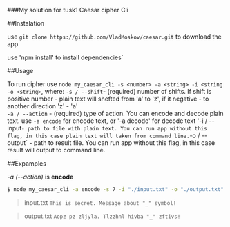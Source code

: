###My solution for tusk1 Caesar cipher Cli

##Instalation

use `git clone https://github.com/VladMoskov/caesar.git` to download the app

use 'npm install' to install dependencies` 



##Usage

To run cipher use `node my_caesar_cli -s <number> -a <string> -i <string -o <string>`, 
where: 
  `-s / --shift`- (required)  number of shifts. If shift is positive number - plain text will shefted from 'a' to 'z', if it negative - to another direction 'z' - 'a'  
  `-a / --action` - (required)  type of action. You can encode and decode plain text. use `-a encode` for encode text, or '-a decode' for decode text
  '-i / --input` - path to file with plain text. You can run app without this flag, in this case plain text will taken from command line.
  `-o / --output` - path to result file. You can run app without this flag, in this case result will output to command line.
  
  
  
##Expamples

_-a (--action)_ is **encode**

```bash
$ node my_caesar_cli -a encode -s 7 -i "./input.txt" -o "./output.txt"
```
> input.txt
> `This is secret. Message about "_" symbol!`

> output.txt
> `Aopz pz zljyla. Tlzzhnl hivba "_" zftivs!`

